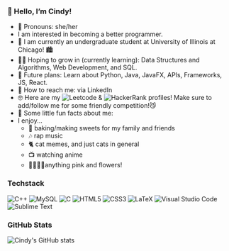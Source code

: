 <h3> 🫶 Hello, I’m Cindy!</h3>

  - 🐻 Pronouns: she/her
  - I am interested in becoming a better programmer.<br/>
  - 🎀 I am currently an undergraduate student at University of Illinois at Chicago! 🏙️
  - 🌱🌷 Hoping to grow in (currently learning): Data Structures and Algorithms, Web Development, and SQL.
  - 🌙 Future plans: Learn about Python, Java, JavaFX, APIs, Frameworks, JS, React. 
  - 🍓 How to reach me: via LinkedIn
  - 🤓 Here are my ![Leetcode](https://leetcode.com/u/cinbear07/) & ![HackerRank](https://www.hackerrank.com/profile/cinbear64) profiles! Make sure to add/follow me for some friendly competition!😼
  - 🩷 Some little fun facts about me:
  - I enjoy...
       - 🍰 baking/making sweets for my family and friends
       - 🎶 rap music
       - 🐈 cat memes, and just cats in general
       - 📺 watching anime
       - 🌺🌻🌸🌼anything pink and flowers!
<!---
cinmoro/cinmoro is a ✨ special ✨ repository because its `README.md` (this file) appears on your GitHub profile.
You can click the Preview link to take a look at your changes.
--->
<h3>Techstack</h3>

![C++](https://img.shields.io/badge/c++-%2300599C.svg?style=for-the-badge&logo=c%2B%2B&logoColor=white)
![MySQL](https://img.shields.io/badge/mysql-4479A1.svg?style=for-the-badge&logo=mysql&logoColor=white)
![C](https://img.shields.io/badge/c-%2300599C.svg?style=for-the-badge&logo=c&logoColor=white)
![HTML5](https://img.shields.io/badge/html5-%23E34F26.svg?style=for-the-badge&logo=html5&logoColor=white)
![CSS3](https://img.shields.io/badge/css3-%231572B6.svg?style=for-the-badge&logo=css3&logoColor=white)
![LaTeX](https://img.shields.io/badge/latex-%23008080.svg?style=for-the-badge&logo=latex&logoColor=white)
![Visual Studio Code](https://img.shields.io/badge/Visual%20Studio%20Code-0078d7.svg?style=for-the-badge&logo=visual-studio-code&logoColor=white)
![Sublime Text](https://img.shields.io/badge/sublime_text-%23575757.svg?style=for-the-badge&logo=sublime-text&logoColor=important)


<h3>GitHub Stats</h3>

<!-- GitHub stats from https://github.com/anuraghazra/github-readme-stats -->
![Cindy's GitHub stats](https://github-readme-stats.vercel.app/api?username=cinmoro&show_icons=true&theme=rose)
